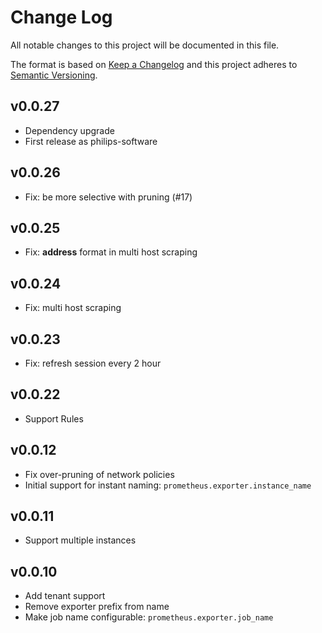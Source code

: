 # Change Log
All notable changes to this project will be documented in this file.

The format is based on [Keep a Changelog](http://keepachangelog.com/)
and this project adheres to [Semantic Versioning](http://semver.org/).

## v0.0.27

- Dependency upgrade
- First release as philips-software

## v0.0.26

- Fix: be more selective with pruning (#17)

## v0.0.25

- Fix: __address__ format in multi host scraping

## v0.0.24

- Fix: multi host scraping

## v0.0.23

- Fix: refresh session every 2 hour

## v0.0.22

- Support Rules

## v0.0.12

- Fix over-pruning of network policies
- Initial support for instant naming: `prometheus.exporter.instance_name`

## v0.0.11

- Support multiple instances

## v0.0.10

- Add tenant support
- Remove exporter prefix from name
- Make job name configurable: `prometheus.exporter.job_name`
